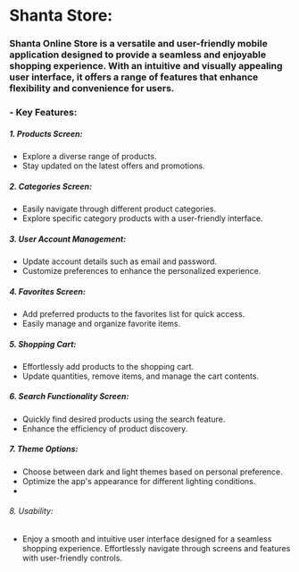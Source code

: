 # Shanta Store:

### Shanta Online Store is a versatile and user-friendly mobile application designed to provide a seamless and enjoyable shopping experience. With an intuitive and visually appealing user interface, it offers a range of features that enhance flexibility and convenience for users.

### - Key Features:

##### 1. Products Screen:

- Explore a diverse range of products.
- Stay updated on the latest offers and promotions.
##### 2. Categories Screen:

- Easily navigate through different product categories.
- Explore specific category products with a user-friendly interface.
##### 3. User Account Management:

- Update account details such as email and password.
- Customize preferences to enhance the personalized experience.
##### 4. Favorites Screen:

- Add preferred products to the favorites list for quick access.
- Easily manage and organize favorite items.
##### 5. Shopping Cart:

- Effortlessly add products to the shopping cart.
- Update quantities, remove items, and manage the cart contents.
##### 6. Search Functionality Screen:

- Quickly find desired products using the search feature.
- Enhance the efficiency of product discovery.
##### 7. Theme Options:

- Choose between dark and light themes based on personal preference.
- Optimize the app's appearance for different lighting conditions.
- 
###### 8. Usability:

- Enjoy a smooth and intuitive user interface designed for a seamless shopping experience.
Effortlessly navigate through screens and features with user-friendly controls.
